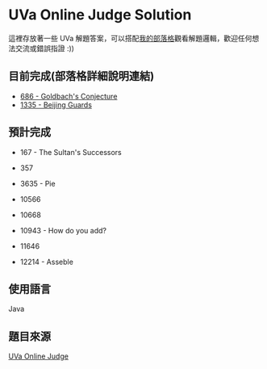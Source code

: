 # UVa Online Judge Solution

這裡存放著一些 UVa 解題答案，可以搭配[我的部落格](http://hvsimon-lin.logdown.com/)觀看解題邏輯，歡迎任何想法交流或錯誤指證 :))

## 目前完成(部落格詳細說明連結)

+ [686 - Goldbach's Conjecture](http://hvsimon-lin.logdown.com/posts/973380)
+ [1335 - Beijing Guards](http://hvsimon-lin.logdown.com/posts/944628-uva1335-beijing-guards)


## 預計完成

+ 167 - The Sultan's Successors
+ 357
+ 3635 - Pie
+ 10566
+ 10668
+ 10943 - How do you add?
+ 11646

+ 12214 - Asseble

## 使用語言

Java

## 題目來源

[UVa Online Judge](https://uva.onlinejudge.org/)
